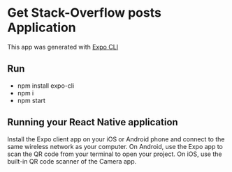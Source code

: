 # Get Stack-Overflow posts Application

This app was generated with [Expo CLI](https://docs.expo.dev/)

## Run
 
* npm install expo-cli
* npm i
* npm start

## Running your React Native application

Install the Expo client app on your iOS or Android phone and connect to the same wireless network as your computer.
On Android, use the Expo app to scan the QR code from your terminal to open your project. 
On iOS, use the built-in QR code scanner of the Camera app.




